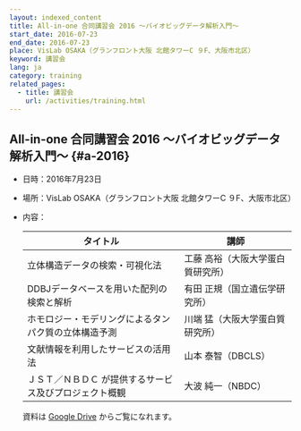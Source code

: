 ```yaml
---
layout: indexed_content
title: All-in-one 合同講習会 2016 ～バイオビッグデータ解析入門～
start_date: 2016-07-23
end_date: 2016-07-23
place: VisLab OSAKA（グランフロント大阪 北館タワーC ９F、大阪市北区）
keyword: 講習会
lang: ja
category: training
related_pages:
  - title: 講習会
    url: /activities/training.html
---
```


## All-in-one 合同講習会 2016 ～バイオビッグデータ解析入門～  {#a-2016}

-   日時：2016年7月23日

-   場所：VisLab OSAKA（グランフロント大阪 北館タワーC ９F、大阪市北区）

-   内容：

    | タイトル | 講師 |
    | ---- | ---- |
    | 立体構造データの検索・可視化法                          | 工藤 高裕（大阪大学蛋白質研究所） |
    | DDBJデータベースを用いた配列の検索と解析                | 有田 正規（国立遺伝学研究所）     |
    | ホモロジー・モデリングによるタンパク質の立体構造予測    | 川端 猛（大阪大学蛋白質研究所）   |
    | 文献情報を利用したサービスの活用法                      | 山本 泰智（DBCLS）                |
    | ＪＳＴ／ＮＢＤＣ が提供するサービス及びプロジェクト概観 | 大波 純一（NBDC）                 |

    資料は [Google
    Drive](https://drive.google.com/drive/u/2/folders/1GKCqKEgA_8PNEo2icSp-EdH9xhg3z8QT)
    からご覧になれます。